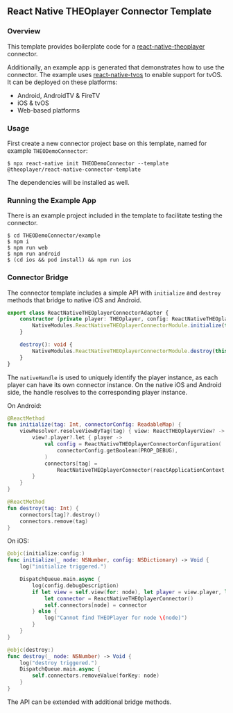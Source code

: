 ## React Native THEOplayer Connector Template

### Overview

This template provides boilerplate code for a [react-native-theoplayer](https://github.com/THEOplayer/react-native-theoplayer)
connector.

Additionally, an example app is generated that demonstrates how to use the connector.
The example uses [react-native-tvos](https://github.com/react-native-tvos/react-native-tvos) 
to enable support for tvOS. It can be deployed on these platforms:

- Android, AndroidTV & FireTV
- iOS & tvOS
- Web-based platforms

### Usage

First create a new connector project base on this template, named for example `THEODemoConnector`:

```
$ npx react-native init THEODemoConnector --template @theoplayer/react-native-connector-template
```

The dependencies will be installed as well.

### Running the Example App

There is an example project included in the template to facilitate testing the connector.

```
$ cd THEODemoConnector/example
$ npm i
$ npm run web
$ npm run android
$ (cd ios && pod install) && npm run ios
```

### Connector Bridge

The connector template includes a simple API with `initialize` and `destroy` methods that bridge to 
native iOS and Android.

```typescript
export class ReactNativeTHEOplayerConnectorAdapter {
    constructor (private player: THEOplayer, config: ReactNativeTHEOplayerConnectorConfiguration) {
        NativeModules.ReactNativeTHEOplayerConnectorModule.initialize(this.player.nativeHandle, config);
    }

    destroy(): void {
        NativeModules.ReactNativeTHEOplayerConnectorModule.destroy(this.player.nativeHandle || -1);
    }
}
```

The `nativeHandle` is used to uniquely identify the player instance, as each player can have its own
connector instance.
On the native iOS and Android side, the handle resolves to the corresponding player instance.

On Android:

```kotlin
@ReactMethod
fun initialize(tag: Int, connectorConfig: ReadableMap) {
    viewResolver.resolveViewByTag(tag) { view: ReactTHEOplayerView? ->
        view?.player?.let { player ->
            val config = ReactNativeTHEOplayerConnectorConfiguration(
                connectorConfig.getBoolean(PROP_DEBUG),
            )
            connectors[tag] =
                ReactNativeTHEOplayerConnector(reactApplicationContext, player, config)
        }
    }
}

@ReactMethod
fun destroy(tag: Int) {
    connectors[tag]?.destroy()
    connectors.remove(tag)
}
```

On iOS:

```swift
@objc(initialize:config:)
func initialize(_ node: NSNumber, config: NSDictionary) -> Void {
    log("initialize triggered.")

    DispatchQueue.main.async {
        log(config.debugDescription)
        if let view = self.view(for: node), let player = view.player, let sendError = view.mainEventHandler.onNativeError {
            let connector = ReactNativeTHEOplayerConnector()
            self.connectors[node] = connector
        } else {
            log("Cannot find THEOPlayer for node \(node)")
        }
    }
}

@objc(destroy:)
func destroy(_ node: NSNumber) -> Void {
    log("destroy triggered.")
    DispatchQueue.main.async {
        self.connectors.removeValue(forKey: node)
    }
}
```

The API can be extended with additional bridge methods.

